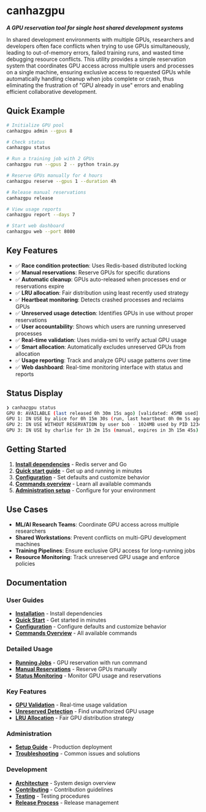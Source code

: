 # canhazgpu

***A GPU reservation tool for single host shared development systems***

In shared development environments with multiple GPUs, researchers and developers often face conflicts when trying to use GPUs simultaneously, leading to out-of-memory errors, failed training runs, and wasted time debugging resource conflicts. This utility provides a simple reservation system that coordinates GPU access across multiple users and processes on a single machine, ensuring exclusive access to requested GPUs while automatically handling cleanup when jobs complete or crash, thus eliminating the frustration of "GPU already in use" errors and enabling efficient collaborative development.

## Quick Example

```bash
# Initialize GPU pool
canhazgpu admin --gpus 8

# Check status 
canhazgpu status

# Run a training job with 2 GPUs
canhazgpu run --gpus 2 -- python train.py

# Reserve GPUs manually for 4 hours
canhazgpu reserve --gpus 1 --duration 4h

# Release manual reservations
canhazgpu release

# View usage reports
canhazgpu report --days 7

# Start web dashboard
canhazgpu web --port 8080
```

## Key Features

- ✅ **Race condition protection**: Uses Redis-based distributed locking
- ✅ **Manual reservations**: Reserve GPUs for specific durations  
- ✅ **Automatic cleanup**: GPUs auto-released when processes end or reservations expire
- ✅ **LRU allocation**: Fair distribution using least recently used strategy
- ✅ **Heartbeat monitoring**: Detects crashed processes and reclaims GPUs
- ✅ **Unreserved usage detection**: Identifies GPUs in use without proper reservations
- ✅ **User accountability**: Shows which users are running unreserved processes
- ✅ **Real-time validation**: Uses nvidia-smi to verify actual GPU usage
- ✅ **Smart allocation**: Automatically excludes unreserved GPUs from allocation
- ✅ **Usage reporting**: Track and analyze GPU usage patterns over time
- ✅ **Web dashboard**: Real-time monitoring interface with status and reports

## Status Display

```bash
❯ canhazgpu status
GPU 0: AVAILABLE (last released 0h 30m 15s ago) [validated: 45MB used]
GPU 1: IN USE by alice for 0h 15m 30s (run, last heartbeat 0h 0m 5s ago) [validated: 8452MB, 1 processes]
GPU 2: IN USE WITHOUT RESERVATION by user bob - 1024MB used by PID 12345 (python3), PID 67890 (jupyter)
GPU 3: IN USE by charlie for 1h 2m 15s (manual, expires in 3h 15m 45s) [validated: no actual usage detected]
```

## Getting Started

1. **[Install dependencies](installation.md)** - Redis server and Go
2. **[Quick start guide](quickstart.md)** - Get up and running in minutes  
3. **[Configuration](configuration.md)** - Set defaults and customize behavior
4. **[Commands overview](commands.md)** - Learn all available commands
5. **[Administration setup](admin-setup.md)** - Configure for your environment

## Use Cases

- **ML/AI Research Teams**: Coordinate GPU access across multiple researchers
- **Shared Workstations**: Prevent conflicts on multi-GPU development machines  
- **Training Pipelines**: Ensure exclusive GPU access for long-running jobs
- **Resource Monitoring**: Track unreserved GPU usage and enforce policies

## Documentation

### User Guides
- **[Installation](installation.md)** - Install dependencies
- **[Quick Start](quickstart.md)** - Get started in minutes
- **[Configuration](configuration.md)** - Configure defaults and customize behavior
- **[Commands Overview](commands.md)** - All available commands

### Detailed Usage
- **[Running Jobs](usage-run.md)** - GPU reservation with run command
- **[Manual Reservations](usage-reserve.md)** - Reserve GPUs manually  
- **[Status Monitoring](usage-status.md)** - Monitor GPU usage and reservations

### Key Features
- **[GPU Validation](features-validation.md)** - Real-time usage validation
- **[Unreserved Detection](features-unreserved.md)** - Find unauthorized GPU usage
- **[LRU Allocation](features-lru.md)** - Fair GPU distribution strategy

### Administration
- **[Setup Guide](admin-setup.md)** - Production deployment
- **[Troubleshooting](admin-troubleshooting.md)** - Common issues and solutions

### Development
- **[Architecture](dev-architecture.md)** - System design overview
- **[Contributing](dev-contributing.md)** - Contribution guidelines
- **[Testing](dev-testing.md)** - Testing procedures
- **[Release Process](dev-release.md)** - Release management